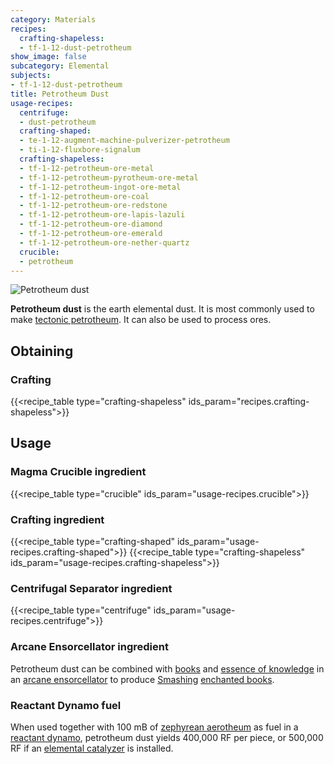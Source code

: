 ```yaml
---
category: Materials
recipes:
  crafting-shapeless:
  - tf-1-12-dust-petrotheum
show_image: false
subcategory: Elemental
subjects:
- tf-1-12-dust-petrotheum
title: Petrotheum Dust
usage-recipes:
  centrifuge:
  - dust-petrotheum
  crafting-shaped:
  - te-1-12-augment-machine-pulverizer-petrotheum
  - ti-1-12-fluxbore-signalum
  crafting-shapeless:
  - tf-1-12-petrotheum-ore-metal
  - tf-1-12-petrotheum-pyrotheum-ore-metal
  - tf-1-12-petrotheum-ingot-ore-metal
  - tf-1-12-petrotheum-ore-coal
  - tf-1-12-petrotheum-ore-redstone
  - tf-1-12-petrotheum-ore-lapis-lazuli
  - tf-1-12-petrotheum-ore-diamond
  - tf-1-12-petrotheum-ore-emerald
  - tf-1-12-petrotheum-ore-nether-quartz
  crucible:
  - petrotheum
---
```


![Petrotheum dust](/images/docs/1.12/thermal-foundation/dust-petrotheum.gif)


**Petrotheum dust** is the earth elemental dust. It is most commonly used to
make [tectonic petrotheum](../tectonic-petrotheum/). It can also be used to
process ores.


Obtaining
---------

### Crafting
{{<recipe_table type="crafting-shapeless" ids_param="recipes.crafting-shapeless">}}


Usage
-----

### Magma Crucible ingredient
{{<recipe_table type="crucible" ids_param="usage-recipes.crucible">}}

### Crafting ingredient
{{<recipe_table type="crafting-shaped" ids_param="usage-recipes.crafting-shaped">}}
{{<recipe_table type="crafting-shapeless" ids_param="usage-recipes.crafting-shapeless">}}

### Centrifugal Separator ingredient
{{<recipe_table type="centrifuge" ids_param="usage-recipes.centrifuge">}}

### Arcane Ensorcellator ingredient
Petrotheum dust can be combined with
[books](https://minecraft.gamepedia.com/Book) and [essence of
knowledge](../essence-of-knowledge/) in an [arcane
ensorcellator](../../thermal-expansion/arcane-ensorcellator/) to produce
[Smashing](../../cofh-core/smashing/) [enchanted
books](https://minecraft.gamepedia.com/Enchanted_Book).

### Reactant Dynamo fuel
When used together with 100 mB of [zephyrean
aerotheum](../zephyrean-aerotheum/) as fuel in a [reactant
dynamo](../../thermal-expansion/reactant-dynamo/), petrotheum dust yields 400,000 RF per piece, or
500,000 RF if an [elemental catalyzer](../../thermal-expansion/augment-elemental-catalyzer/) is
installed.
